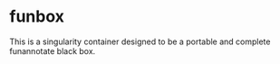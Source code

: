 # funbox
This is a singularity container designed to be a portable and complete funannotate black box.
